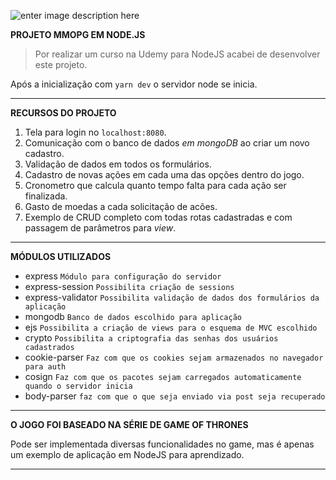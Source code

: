 ![enter image description here](http://static.r2games.com/newsimg/dps%20pet%2006.png)

**PROJETO MMOPG EM NODE.JS**

> Por realizar um curso na Udemy para NodeJS acabei de desenvolver este projeto.

Após a inicialização com `yarn dev` o servidor node se inicia.

****

**RECURSOS DO PROJETO**

 1. Tela para login no `localhost:8080`.
 2. Comunicação com o banco de dados *em mongoDB* ao criar um novo cadastro.
 3. Validação de dados em todos os formulários.
 4. Cadastro de novas ações em cada uma das opções dentro do jogo.
 5. Cronometro que calcula quanto tempo falta para cada ação ser finalizada.
 6. Gasto de moedas a cada solicitação de acões.
 7. Exemplo de CRUD completo com todas rotas cadastradas e com passagem de parâmetros para *view*.

****

**MÓDULOS UTILIZADOS**

 - express `Módulo para configuração do servidor`
 - express-session `Possibilita criação de sessions`
 - express-validator `Possibilita validação de dados dos formulários da aplicação`
 - mongodb `Banco de dados escolhido para aplicação`
 - ejs `Possibilita a criação de views para o esquema de MVC escolhido`
 - crypto `Possibilita a criptografia das senhas dos usuários cadastrados`
 - cookie-parser `Faz com que os cookies sejam armazenados no navegador para auth`
 - cosign `Faz com que os pacotes sejam carregados automaticamente quando o servidor inicia`
 - body-parser `faz com que o que seja enviado via post seja recuperado`

 

****
**O JOGO FOI BASEADO NA SÉRIE DE GAME OF THRONES**

Pode ser implementada diversas funcionalidades no game, mas é apenas um exemplo de aplicação em NodeJS para aprendizado.
****